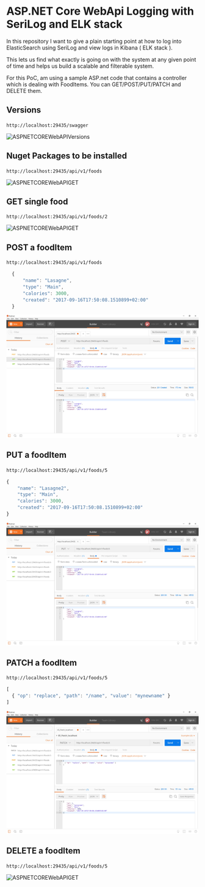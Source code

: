 # ASP.NET Core WebApi Logging with SeriLog and ELK stack

In this repository I want to give a plain starting point at how to log into ElasticSearch using SeriLog and view logs in Kibana ( ELK stack ).

This lets us find what exactly is going on with the system at any given point of time and helps us build a scalable and filterable system.  

For this PoC, am using a sample ASP.net code that contains a controller which is dealing with FoodItems. You can GET/POST/PUT/PATCH and DELETE them.   

## Versions

``` http://localhost:29435/swagger ```

![ASPNETCOREWebAPIVersions](./.github/versions.jpg)


## Nuget Packages to be installed

``` http://localhost:29435/api/v1/foods ```

![ASPNETCOREWebAPIGET](./.github/get.jpg)

## GET single food

``` http://localhost:29435/api/v1/foods/2 ```

![ASPNETCOREWebAPIGET](./.github/getSingle.jpg)

## POST a foodItem

``` http://localhost:29435/api/v1/foods ```

```javascript
  {
      "name": "Lasagne",
      "type": "Main",
      "calories": 3000,
      "created": "2017-09-16T17:50:08.1510899+02:00"
  }
```

![ASPNETCOREWebAPIGET](./.github/post.jpg)

## PUT a foodItem

``` http://localhost:29435/api/v1/foods/5 ```

``` javascript
{
    "name": "Lasagne2",
    "type": "Main",
    "calories": 3000,
    "created": "2017-09-16T17:50:08.1510899+02:00"
}
```

![ASPNETCOREWebAPIGET](./.github/put.jpg)


## PATCH a foodItem

``` http://localhost:29435/api/v1/foods/5 ```

``` javascript
[
  { "op": "replace", "path": "/name", "value": "mynewname" }
]
```

![ASPNETCOREWebAPIGET](./.github/patch.jpg)

## DELETE a foodItem

``` http://localhost:29435/api/v1/foods/5 ```


![ASPNETCOREWebAPIGET](./.github/delete.jpg)
